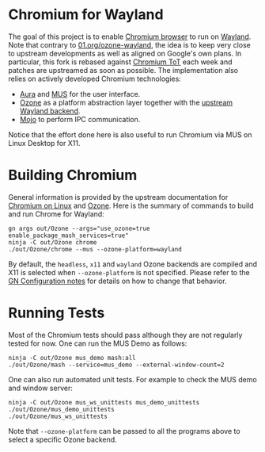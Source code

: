# Chromium for Wayland

The goal of this project is to enable
[Chromium browser](https://www.chromium.org/) to run on
[Wayland](https://wayland.freedesktop.org/). Note that contrary to
[01.org/ozone-wayland](https://github.com/01org/ozone-wayland), the idea is
to keep very close to upstream developments as well as aligned on Google's own
plans. In particular, this fork is rebased against
[Chromium ToT](https://chromium.googlesource.com/chromium/src.git) each week
and patches are upstreamed as soon as possible. The implementation also relies
on actively developed Chromium technologies:

* [Aura](https://www.chromium.org/developers/design-documents/aura/aura-overview) and [MUS](https://www.chromium.org/developers/mus-ash) for the user interface.
* [Ozone](https://chromium.googlesource.com/chromium/src/+/master/docs/ozone_overview.md) as a platform abstraction layer together with the [upstream Wayland backend](https://chromium.googlesource.com/chromium/src.git/+/master/ui/ozone/platform/wayland/).
* [Mojo](https://chromium.googlesource.com/chromium/src/+/master/mojo) to perform IPC communication.

Notice that the effort done here is also useful to run Chromium via MUS on
Linux Desktop for X11.

# Building Chromium

General information is provided by the upstream documentation for
[Chromium on Linux](https://chromium.googlesource.com/chromium/src/+/master/docs/linux_build_instructions.md)
and
[Ozone](https://chromium.googlesource.com/chromium/src/+/master/docs/ozone_overview.md).
Here is the summary of commands to build and run Chrome for Wayland:

```
gn args out/Ozone --args="use_ozone=true enable_package_mash_services=true"
ninja -C out/Ozone chrome
./out/Ozone/chrome --mus --ozone-platform=wayland
```

By default, the `headless`, `x11` and `wayland` Ozone backends are
compiled and X11 is selected when `--ozone-platform` is not specified.
Please refer to the
[GN Configuration notes](https://chromium.googlesource.com/chromium/src/+/master/docs/ozone_overview.md#GN-Configuration-notes) for details on how to change
that behavior.

# Running Tests

Most of the Chromium tests should pass although they are not regularly tested
for now. One can run the MUS Demo as follows:

```
ninja -C out/Ozone mus_demo mash:all
./out/Ozone/mash --service=mus_demo --external-window-count=2
```

One can also run automated unit tests. For example to check the MUS demo and
window server:

```
ninja -C out/Ozone mus_ws_unittests mus_demo_unittests
./out/Ozone/mus_demo_unittests
./out/Ozone/mus_ws_unittests
```

Note that `--ozone-platform` can be passed to all the programs above to select
a specific Ozone backend.
